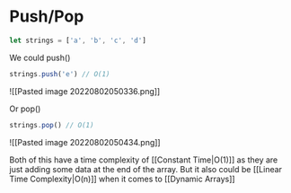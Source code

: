 # Push/Pop
```js
let strings = ['a', 'b', 'c', 'd']
```

We could push()
```js
strings.push('e') // O(1)
```

![[Pasted image 20220802050336.png]]

Or pop()
```js
strings.pop() // O(1)
```
![[Pasted image 20220802050434.png]]

Both of this have a time complexity of [[Constant Time|O(1)]] as they are just adding some data at the end of the array. 
But it also could be [[Linear  Time Complexity|O(n)]] when it comes to [[Dynamic Arrays]]
